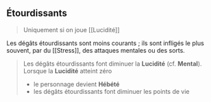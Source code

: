 ## Étourdissants
> Uniquement si on joue [[Lucidité]]

Les dégâts étourdissants sont moins courants ; ils sont infligés le plus souvent, par du [[Stress]],  des attaques mentales ou des sorts. 

> Les dégâts étourdissants font diminuer la **Lucidité** (cf. **Mental**). 
> Lorsque la **Lucidité** atteint zéro
> - le personnage devient **Hébété**
> - les dégâts étourdissants font diminuer les points de vie